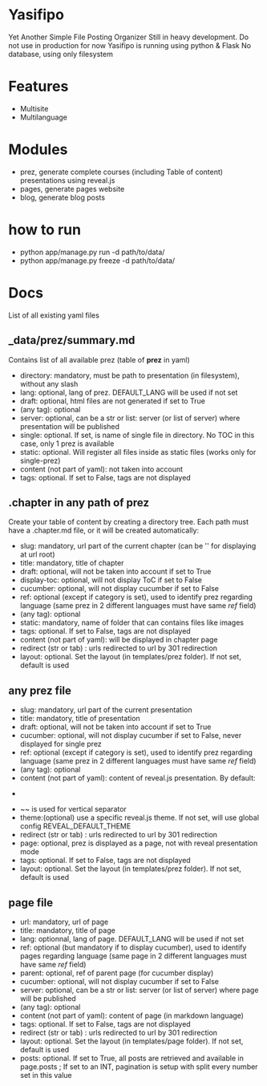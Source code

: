 # Yasifipo

Yet Another Simple File Posting Organizer
Still in heavy development. Do not use in production for now
Yasifipo is running using python & Flask
No database, using only filesystem

# Features
*  Multisite
*  Multilanguage

# Modules
*  prez, generate complete courses (including Table of content) presentations using reveal.js
*  pages, generate pages website
*  blog, generate blog posts

# how to run
*  python app/manage.py run -d path/to/data/
*  python app/manage.py freeze -d path/to/data/

# Docs
List of all existing yaml files

## _data/prez/summary.md
Contains list of all available prez (table of __prez__ in yaml)
*  directory: mandatory, must be path to presentation (in filesystem), without any slash
*  lang: optional, lang of prez. DEFAULT_LANG will be used if not set
*  draft: optional, html files are not generated if set to True
*  (any tag): optional
*  server: optional, can be a str or list: server (or list of server) where presentation will be published
*  single: optional. If set, is name of single file in directory. No TOC in this case, only 1 prez is available
*  static: optional. Will register all files inside as static files (works only for single-prez)
*  content (not part of yaml): not taken into account
*  tags: optional. If set to False, tags are not displayed

## .chapter in any path of prez
Create your table of content by creating a directory tree. Each path must have a .chapter.md file, or it will be created automatically:  
*  slug: mandatory, url part of the current chapter (can be '' for displaying at url root)
*  title: mandatory, title of chapter
*  draft: optional, will not be taken into account if set to True
*  display-toc: optional, will not display ToC if set to False
*  cucumber: optional, will not display cucumber if set to False
*  ref: optional (except if category is set), used to identify prez regarding language (same prez in 2 different languages must have same _ref_ field)
*  (any tag): optional
*  static: mandatory, name of folder that can contains files like images
*  tags: optional. If set to False, tags are not displayed
*  content (not part of yaml): will be displayed in chapter page
*  redirect (str or tab) : urls redirected to url by 301 redirection
*  layout: optional. Set the layout (in templates/prez folder). If not set, default is used

## any prez file
*  slug: mandatory, url part of the current presentation
*  title: mandatory, title of presentation
*  draft: optional, will not be taken into account if set to True
*  cucumber: optional, will not display cucumber if set to False, never displayed for single prez
*  ref: optional (except if category is set), used to identify prez regarding language (same prez in 2 different languages must have same _ref_ field)
*  (any tag): optional
*  content (not part of yaml): content of reveal.js presentation. By default:
  *  ~~~ is used for horizontal separator
  *  ~~ is used for vertical separator
*  theme:(optional) use a specific reveal.js theme. If not set, will use global config REVEAL_DEFAULT_THEME
*  redirect (str or tab) : urls redirected to url by 301 redirection
*  page: optional, prez is displayed as a page, not with reveal presentation mode
*  tags: optional. If set to False, tags are not displayed
*  layout: optional. Set the layout (in templates/prez folder). If not set, default is used

## page file
*  url: mandatory, url of page
*  title: mandatory, title of page
*  lang: optionnal, lang of page. DEFAULT_LANG will be used if not set
*  ref: optional (but mandatory if to display cucumber), used to identify pages regarding language (same page in 2 different languages must have same _ref_ field)
*  parent: optional, ref of parent page (for cucumber display)
*  cucumber: optional, will not display cucumber if set to False
*  server: optional, can be a str or list: server (or list of server) where page will be published
*  (any tag): optional
*  content (not part of yaml): content of page (in markdown language)
*  tags: optional. If set to False, tags are not displayed
*  redirect (str or tab) : urls redirected to url by 301 redirection
*  layout: optional. Set the layout (in templates/page folder). If not set, default is used
*  posts: optional. If set to True, all posts are retrieved and available in page.posts ; If set to an INT, pagination is setup with split every number set in this value
